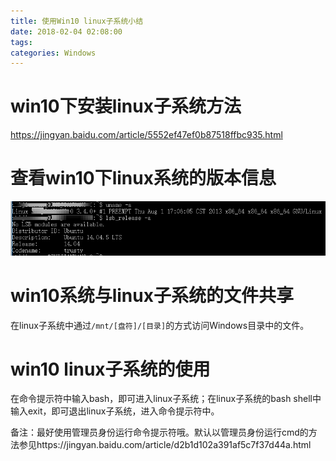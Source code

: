 ```yaml
---
title: 使用Win10 linux子系统小结
date: 2018-02-04 02:08:00
tags:
categories: Windows
---
```


# win10下安装linux子系统方法

https://jingyan.baidu.com/article/5552ef47ef0b87518ffbc935.html

# 查看win10下linux系统的版本信息

![](/images/win10bash_1_1.png)

# win10系统与linux子系统的文件共享

在linux子系统中通过`/mnt/[盘符]/[目录]`的方式访问Windows目录中的文件。

# win10 linux子系统的使用

在命令提示符中输入bash，即可进入linux子系统；在linux子系统的bash shell中输入exit，即可退出linux子系统，进入命令提示符中。

备注：最好使用管理员身份运行命令提示符哦。默认以管理员身份运行cmd的方法参见https://jingyan.baidu.com/article/d2b1d102a391af5c7f37d44a.html
